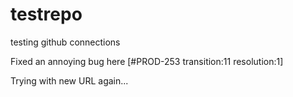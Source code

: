 # testrepo
testing github connections

Fixed an annoying bug here [#PROD-253 transition:11 resolution:1]

Trying with new URL again... 
